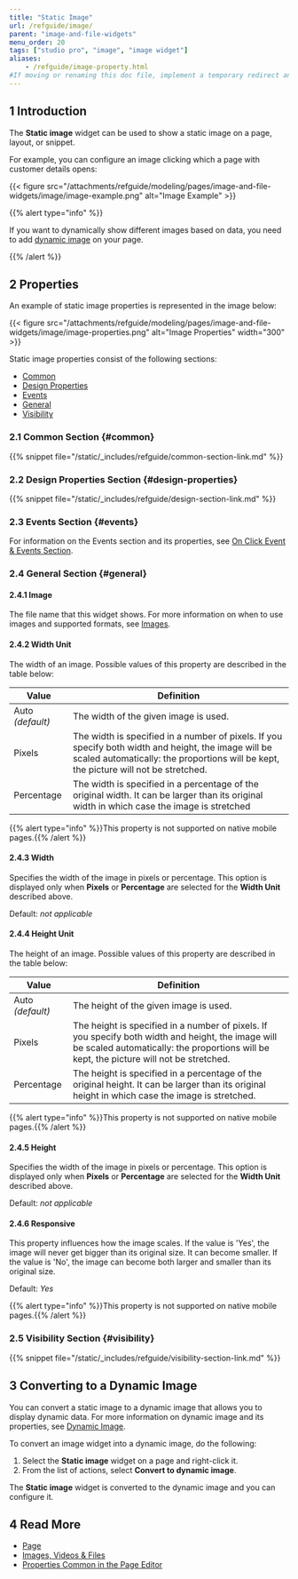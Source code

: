 ```yaml
---
title: "Static Image"
url: /refguide/image/
parent: "image-and-file-widgets"
menu_order: 20
tags: ["studio pro", "image", "image widget"]
aliases:
    - /refguide/image-property.html
#If moving or renaming this doc file, implement a temporary redirect and let the respective team know they should update the URL in the product. See Mapping to Products for more details.
---
```


## 1 Introduction

The **Static image** widget can be used to show a static image on a page, layout, or snippet.

For example, you can configure an image clicking which a page with customer details opens:

{{< figure src="/attachments/refguide/modeling/pages/image-and-file-widgets/image/image-example.png" alt="Image Example" >}}

{{% alert type="info" %}}

If you want to dynamically show different images based on data, you need to add [dynamic image](/refguide/image-viewer/) on your page.

{{% /alert %}}

## 2 Properties

An example of static image properties is represented in the image below:

{{< figure src="/attachments/refguide/modeling/pages/image-and-file-widgets/image/image-properties.png" alt="Image Properties"   width="300"  >}}

Static image properties consist of the following sections:

* [Common](#common)
* [Design Properties](#design-properties)
* [Events](/refguide/events/)
* [General](#general)
* [Visibility](#visibility)

### 2.1 Common Section {#common}

{{% snippet file="/static/_includes/refguide/common-section-link.md" %}}

### 2.2 Design Properties Section {#design-properties}

{{% snippet file="/static/_includes/refguide/design-section-link.md" %}} 

### 2.3 Events Section {#events}

For information on the Events section and its properties, see [On Click Event & Events Section](/refguide/on-click-event/). 

### 2.4 General Section {#general}

#### 2.4.1 Image

The file name that this widget shows. For more information on when to use images and supported formats, see [Images](/refguide/images/).

#### 2.4.2 Width Unit

The width of an image. Possible values of this property are described in the table below:

| Value      | Definition                                                   |
| ---------- | ------------------------------------------------------------ |
| Auto  *(default)*       | The width of the given image is used.                        |
| Pixels     | The width is specified in a number of pixels. If you specify both width and height, the image will be scaled automatically: the proportions will be kept, the picture will not be stretched. |
| Percentage | The width is specified in a percentage of the original width. It can be larger than its original width in which case the image is stretched |

{{% alert type="info" %}}This property is not supported on native mobile pages.{{% /alert %}}

#### 2.4.3 Width

Specifies the width of the image in pixels or percentage. This option is displayed only when **Pixels** or **Percentage** are selected for the **Width Unit** described above. 

Default: *not applicable*

#### 2.4.4 Height Unit

The height of an image. Possible values of this property are described in the table below: 

| Value      | Definition                                                   |
| ---------- | ------------------------------------------------------------ |
| Auto  *(default)*       | The height of the given image is used.                       |
| Pixels     | The height is specified in a number of pixels. If you specify both width and height, the image will be scaled automatically: the proportions will be kept, the picture will not be stretched. |
| Percentage | The height is specified in a percentage of the original height. It can be larger than its original height in which case the image is stretched. |

{{% alert type="info" %}}This property is not supported on native mobile pages.{{% /alert %}}

#### 2.4.5 Height

Specifies the width of the image in pixels or percentage. This option is displayed only when **Pixels** or **Percentage** are selected for the **Width Unit** described above. 

Default: *not applicable*

#### 2.4.6 Responsive

This property influences how the image scales. If the value is 'Yes', the image will never get bigger than its original size. It can become smaller. If the value is 'No', the image can become both larger and smaller than its original size.

Default: *Yes*

{{% alert type="info" %}}This property is not supported on native mobile pages.{{% /alert %}}

### 2.5 Visibility Section {#visibility}

{{% snippet file="/static/_includes/refguide/visibility-section-link.md" %}}

## 3 Converting to a Dynamic Image

You can convert a static image to a dynamic image that allows you to display dynamic data. For more information on dynamic image and its properties, see [Dynamic Image](/refguide/image-viewer/). 

To convert an image widget into a dynamic image, do the following:

1. Select the **Static image** widget on a page and right-click it.
2. From the list of actions, select **Convert to dynamic image**. 

The **Static image** widget is converted to the dynamic image and you can configure it. 

## 4 Read More

* [Page](/refguide/page/)
* [Images, Videos & Files](/refguide/image-and-file-widgets/)
* [Properties Common in the Page Editor](/refguide/common-widget-properties/)

